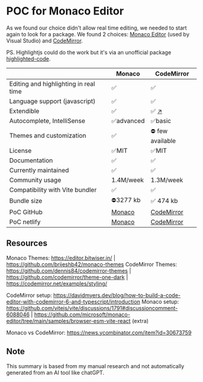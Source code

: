 # POC for Monaco Editor

As we found our choice didn't allow real time editing, we needed to start again to look for a package. We found 2 choices: [Monaco Editor](https://microsoft.github.io/monaco-editor/) (used by Visual Studio) and [CodeMirror](https://codemirror.net/).

PS. Highlightjs could do the work but it's via an unofficial package [highlighted-code](https://github.com/WebReflection/highlighted-code).

|                                       | Monaco                                              | CodeMirror                                              |
| ------------------------------------- | --------------------------------------------------- | ------------------------------------------------------- |
| Editing and highlighting in real time | ✅                                                  | ✅                                                      |
| Language support (javascript)         | ✅                                                  | ✅                                                      |
| Extendible                            | ✅                                                  | ✅ [↗️](https://codemirror.net/docs/extensions/)        |
| Autocomplete, IntelliSense            | ✅advanced                                          | ✅basic                                                 |
| Themes and customization              | ✅                                                  | ⛔ few available                                        |
| License                               | ✅MIT                                               | ✅MIT                                                   |
| Documentation                         | ✅                                                  | ✅                                                      |
| Currently maintained                  | ✅                                                  | ✅                                                      |
| Community usage                       | 1.4M/week                                           | 1.3M/week                                               |
| Compatibility with Vite bundler       | ✅                                                  | ✅                                                      |
| Bundle size                           | ⛔3277 kb                                           | ✅ 474 kb                                               |
| PoC GitHub                            | [Monaco](https://github.com/FP22FD/poc-code-monaco) | [CodeMirror](https://github.com/FP22FD/poc-code-mirror) |
| PoC netlify                           | [Monaco](https://poc-monaco-editor.netlify.app/)    | [CodeMirror](https://poc-code-mirror.netlify.app/)      |

## Resources

Monaco Themes: <https://editor.bitwiser.in/> | <https://github.com/brijeshb42/monaco-themes>
CodeMirror Themes: <https://github.com/dennis84/codemirror-themes> | <https://github.com/codemirror/theme-one-dark> | <https://codemirror.net/examples/styling/>

CodeMirror setup: <https://davidmyers.dev/blog/how-to-build-a-code-editor-with-codemirror-6-and-typescript/introduction>
Monaco setup: <https://github.com/vitejs/vite/discussions/1791#discussioncomment-6088046> | <https://github.com/microsoft/monaco-editor/tree/main/samples/browser-esm-vite-react> (extra)

Monaco vs CodeMirror: <https://news.ycombinator.com/item?id=30673759>

## Note

This summary is based from my manual research and not automatically generated from an AI tool like chatGPT.
